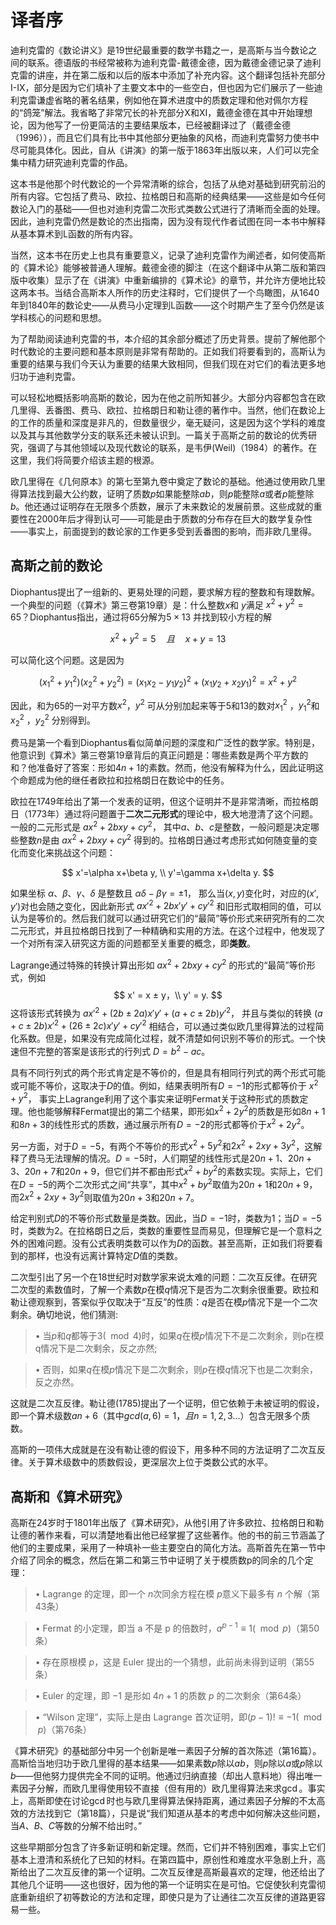

# 译者序

迪利克雷的《数论讲义》是19世纪最重要的数学书籍之一，是高斯与当今数论之间的联系。德语版的书经常被称为迪利克雷-戴德金德，因为戴德金德记录了迪利克雷的讲座，并在第二版和以后的版本中添加了补充内容。这个翻译包括补充部分I-IX，部分是因为它们填补了主要文本中的一些空白，但也因为它们展示了一些迪利克雷谦虚省略的著名结果，例如他在算术进度中的质数定理和他对佩尔方程的“鸽笼”解法。我省略了非常冗长的补充部分X和XI，戴德金德在其中开始理想论，因为他写了一份更简洁的主要结果版本，已经被翻译过了（戴德金德（1996）），而且它们具有比书中其他部分更抽象的风格，而迪利克雷努力使书中尽可能具体化。因此，自从《讲演》的第一版于1863年出版以来，人们可以完全集中精力研究迪利克雷的作品。

这本书是他那个时代数论的一个异常清晰的综合，包括了从绝对基础到研究前沿的所有内容。它包括了费马、欧拉、拉格朗日和高斯的经典结果——这些是如今任何数论入门的基础——但也对迪利克雷二次形式类数公式进行了清晰而全面的处理。因此，迪利克雷仍然是数论的杰出指南，因为没有现代作者试图在同一本书中解释从基本算术到L函数的所有内容。

当然，这本书在历史上也具有重要意义，记录了迪利克雷作为阐述者，如何使高斯的《算术论》能够被普通人理解。戴德金德的脚注（在这个翻译中从第二版和第四版中收集）显示了在《讲演》中重新编排的《算术论》的章节，并允许方便地比较这两本书。当结合高斯本人所作的历史注释时，它们提供了一个鸟瞰图，从1640年到1840年的数论史——从费马小定理到L函数——这个时期产生了至今仍然是该学科核心的问题和思想。

为了帮助阅读迪利克雷的书，本介绍的其余部分概述了历史背景。提前了解他那个时代数论的主要问题和基本原则是非常有帮助的。正如我们将要看到的，高斯认为重要的结果与我们今天认为重要的结果大致相同，但我们现在对它们的看法更多地归功于迪利克雷。

可以轻松地概括影响高斯的数论，因为在他之前所知甚少。大部分内容都包含在欧几里得、丢番图、费马、欧拉、拉格朗日和勒让德的著作中。当然，他们在数论上的工作的质量和深度是非凡的，但数量很少，毫无疑问，这是因为这个学科的难度以及其与其他数学分支的联系还未被认识到。一篇关于高斯之前的数论的优秀研究，强调了与其他领域以及现代数论的联系，是韦伊(Weil)（1984）的著作。在这里，我们将简要介绍该主题的根源。

欧几里得在《几何原本》的第七至第九卷中奠定了数论的基础。他通过使用欧几里得算法找到最大公约数，证明了质数$p$如果能整除$ab$，则$p$能整除$a$或者$p$能整除$b$。他还通过证明存在无限多个质数，展示了未来数论的发展前景。这些成就的重要性在2000年后才得到认可——可能是由于质数的分布存在巨大的数学复杂性——事实上，前面提到的数论家的工作更多受到丢番图的影响，而非欧几里得。

## 高斯之前的数论

Diophantus提出了一组新的、更易处理的问题，要求解方程的整数和有理数解。一个典型的问题（《算术》第三卷第19章）是：什么整数$x$和 $y$满足 $x^2 + y^2 = 65$？Diophantus指出，通过将$65$分解为$5 \times 13$ 并找到较小方程的解

$$
x^2+y^2 = 5  \quad 且   \quad x+y =13
$$

可以简化这个问题。这是因为

$$
(x_1^2 + y_1^2)(x_2^2 + y_2^2) = (x_1 x_2 - y_1 y_2)^2 + (x_1 y_2 + x_2 y_1)^2 = x^2 + y^2
$$

因此，和为$65$的一对平方数$x^2$，$y^2$ 可从分别加起来等于$5$和$13$的数对$x_1^2$ $，$$y_1^2$和 $x_2^2$ $，$$y_2^2$ 分别得到。

费马是第一个看到Diophantus看似简单问题的深度和广泛性的数学家。特别是，他意识到《算术》第三卷第19章背后的真正问题是：哪些素数是两个平方数的和？他准备好了答案：形如$4n+1$的素数。然而，他没有解释为什么，因此证明这个命题成为他的继任者欧拉和拉格朗日在数论中的任务。

欧拉在1749年给出了第一个发表的证明，但这个证明并不是非常清晰，而拉格朗日（1773年）通过将问题置于**二次二元形式**的理论中，极大地澄清了这个问题。一般的二元形式是
$ax^2+2bxy+cy^2$， 
其中$a$、$b$、$c$是整数，一般问题是决定哪些整数$n$是由
$ax^2+2bxy+cy^2$
得到的。拉格朗日通过考虑形式如何随变量的变化而变化来挑战这个问题：

$$
x'=\alpha x+\beta y, \\
y'=\gamma x+\delta y.
$$

如果坐标
$\alpha$、$\beta$、$\gamma$、$\delta$
是整数且
$\alpha \delta - \beta \gamma = ±1$，
那么当$(x,y)$变化时，对应的$(x',y')$对也会随之变化，因此新形式
$ax'^2+2bx'y'+cy'^2$
和旧形式取相同的值，可以认为是等价的。然后我们就可以通过研究它们的“最简”等价形式来研究所有的二次二元形式，并且拉格朗日找到了一种精确和实用的方法。在这个过程中，他发现了一个对所有深入研究这方面的问题都至关重要的概念，即**类数**。

Lagrange通过特殊的转换计算出形如 $ax^2+2bxy+cy^2$ 的形式的“最简”等价形式，例如
$$
x' = x ± y，\\
y' = y.
$$
这将该形式转换为
$ax'^2+ (2b±2a) x'y'+(a+c±2b) y'^2$，
并且与类似的转换
$(a+c±2b)x'^2+ (26±2c)x'y' + cy'^2$
相结合，可以通过类似欧几里得算法的过程简化系数。但是，如果没有完成简化过程，就不清楚如何识别不等价的形式。一个快速但不完整的答案是该形式的行列式
$D=b^2-ac$。

具有不同行列式的两个形式肯定是不等价的，但是具有相同行列式的两个形式可能或可能不等价，这取决于$D$的值。例如，结果表明所有$D = -1$的形式都等价于
$x^2 + y^2$，
事实上Lagrange利用了这个事实来证明Fermat关于这种形式的质数定理。他也能够解释Fermat提出的第二个结果，即形如$x^2 + 2y^2$的质数是形如$8n + 1$和$8n + 3$的线性形式的质数，通过展示所有$D = -2$的形式都等价于$x^2 + 2y^2$。

另一方面，对于$D = -5$，有两个不等价的形式$x^2 + 5y^2$和$2x^2 + 2xy + 3y^2$，这解释了费马无法理解的情况。$D = -5$时，人们期望的线性形式是$20n + 1$、$20n+3$、$20n + 7$和$20n+9$，但它们并不都由形式$x^2 + by^2$的素数实现。实际上，它们在$D = -5$的两个二次形式之间“共享”，其中$x^2 + by^2$取值为$20n + 1$和$20n + 9$，而$2x^2 + 2xy + 3y^2$则取值为$20n + 3$和$20n + 7$。

给定判别式$D$的不等价形式数量是类数。因此，当$D = -1$时，类数为$1$；当$D = -5$时，类数为$2$。在拉格朗日之后，类数的重要性显而易见，但理解它是一个意料之外的困难问题。没有公式表明类数可以作为$D$的函数。甚至高斯，正如我们将要看到的那样，也没有远离计算特定$D$值的类数。

二次型引出了另一个在18世纪时对数学家来说太难的问题：二次互反律。在研究二次型的素数值时，了解一个素数$p$在模$q$情况下是否为二次剩余很重要。欧拉和勒让德观察到，答案似乎仅取决于“互反”的性质：$q$是否在模$p$情况下是一个二次剩余。确切地说，他们猜测:

> •   当$p$和$q$都等于$3 (\mod 4)$时，如果$q$在模$p$情况下不是二次剩余，则p在模q情况下是二次剩余，反之亦然;

> •   否则，如果$q$在模$p$情况下是二次剩余，则$p$在模$q$情况下也是二次剩余，反之亦然。

这就是二次互反律。勒让德(1785)提出了一个证明，但它依赖于未被证明的假设，即一个算术级数$an+6$（其中$gcd(a,6)=1，且n=1,2,3…$）包含无限多个质数。

高斯的一项伟大成就是在没有勒让德的假设下，用多种不同的方法证明了二次互反律。关于算术级数中的质数假设，更深层次上位于类数公式的水平。

## 高斯和《算术研究》

高斯在24岁时于1801年出版了《算术研究》，从他引用了许多欧拉、拉格朗日和勒让德的著作来看，可以清楚地看出他已经掌握了这些著作。他的书的前三节涵盖了他们的主要成果，采用了一种填补一些主要空白的简化方法。高斯首先在第一节中介绍了同余的概念，然后在第二和第三节中证明了关于模质数p的同余的几个定理：

>• Lagrange 的定理，即一个 $n$次同余方程在模 $p$意义下最多有 $n$ 个解（第43条）

>• Fermat 的小定理，即当 a 不是 p 的倍数时，$a^{p-1} ≡ 1( \mod p)$（第50条）

> • 存在原根模 $p$，这是 Euler 提出的一个猜想，此前尚未得到证明（第55条）

> • Euler 的定理，即 $-1$ 是形如 $4n + 1$ 的质数 $p$ 的二次剩余（第64条）

> • “Wilson 定理”，实际上是由 Lagrange 首次证明，即$(p - 1)! ≡ -1 (\mod p)$（第76条）

《算术研究》的基础部分中另一个创新是唯一素因子分解的首次陈述（第16篇）。高斯恰当地归功于欧几里得的基本结果——如果素数$p$除以$ab$，则$p$除以$a$或$p$除以$b$——但他努力提供完全不同的证明。他通过归纳直接（却出人意料地）得出唯一素因子分解，而欧几里得使用较不直接（但有用的）欧几里得算法来求$\gcd$。事实上，高斯即使在讨论$\gcd$时也与欧几里得算法保持距离，通过素因子分解的不太高效的方法找到它（第18篇），只是说“我们知道从基本的考虑中如何解决这些问题，当$A$、$B$、$C$等数的分解不给出时。”

这些早期部分包含了许多新证明和新定理。然而，它们并不特别困难，事实上它们基本上澄清和系统化了已知的材料。在第四篇中，原创性和难度水平急剧上升，高斯给出了二次互反律的第一个证明。二次互反律是高斯最喜欢的定理，他还给出了其他几个证明——这也很好，因为他的第一个证明实在是可怕。它促使狄利克雷彻底重新组织了初等数论的方法和定理，即使只是为了让通往二次互反律的道路更容易一些。

